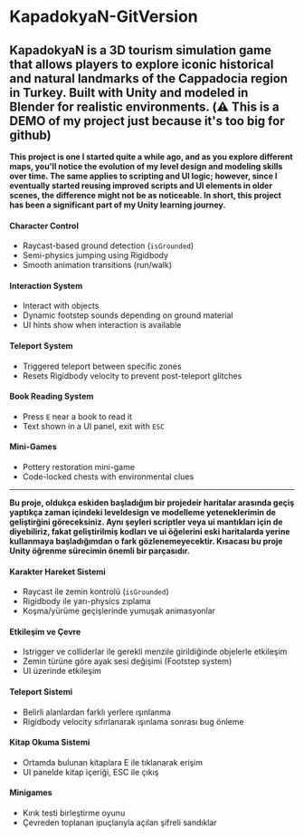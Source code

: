 # KapadokyaN-GitVersion

 ## KapadokyaN is a 3D tourism simulation game that allows players to explore iconic historical and natural landmarks of the Cappadocia region in Turkey. Built with Unity and modeled in Blender for realistic environments. (⚠️ This is a DEMO of my project  just because it's too big for github)

**This project is one I started quite a while ago, and as you explore different maps, you'll notice the evolution of my level design and modeling skills over time. The same applies to scripting and UI logic; however, since I eventually started reusing improved scripts and UI elements in older scenes, the difference might not be as noticeable. In short, this project has been a significant part of my Unity learning journey.**


#### Character Control
- Raycast-based ground detection (`isGrounded`)
- Semi-physics jumping using Rigidbody
- Smooth animation transitions (run/walk)

#### Interaction System
- Interact with objects 
- Dynamic footstep sounds depending on ground material
- UI hints show when interaction is available

#### Teleport System
- Triggered teleport between specific zones
- Resets Rigidbody velocity to prevent post-teleport glitches

#### Book Reading System
- Press `E` near a book to read it
- Text shown in a UI panel, exit with `ESC`

#### Mini-Games
- Pottery restoration mini-game
- Code-locked chests with environmental clues

 
--------------------------------------------------------------------------------
**Bu proje, oldukça eskiden başladığım bir projedeir haritalar arasında geçiş yaptıkça zaman içindeki leveldesign ve modelleme yeteneklerimin de geliştirğini göreceksiniz. Aynı şeyleri scriptler veya ui mantıkları için de diyebiliriz, fakat geliştirilmiş kodları ve ui öğelerini eski haritalarda yerine kullanmaya başladığımdan o fark gözlenemeyecektir. Kısacası bu proje Unity öğrenme sürecimin önemli bir parçasıdır.**  


#### Karakter Hareket Sistemi
- Raycast ile zemin kontrolü (`isGrounded`)
- Rigidbody ile yarı-physics zıplama
- Koşma/yürüme geçişlerinde yumuşak animasyonlar

#### Etkileşim ve Çevre
- Istrigger ve colliderlar ile gerekli menzile girildiğinde objelerle etkileşim
- Zemin türüne göre ayak sesi değişimi (Footstep system)
- UI üzerinde etkileşim

#### Teleport Sistemi
- Belirli alanlardan farklı yerlere ışınlanma
- Rigidbody velocity sıfırlanarak ışınlama sonrası bug önleme

#### Kitap Okuma Sistemi
- Ortamda bulunan kitaplara E ile tıklanarak erişim
- UI panelde kitap içeriği, ESC ile çıkış

#### Minigames
- Kırık testi birleştirme oyunu
- Çevreden toplanan ipuçlarıyla açılan şifreli sandıklar




